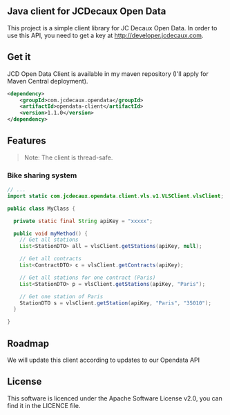 ## Java client for JCDecaux Open Data

This project is a simple client library for JC Decaux Open Data. In order to use this API, you need to get a key at http://developer.jcdecaux.com.

## Get it

JCD Open Data Client is available in my maven repository (I'll apply for Maven Central deployment).

```xml
<dependency>
    <groupId>com.jcdecaux.opendata</groupId>
    <artifactId>opendata-client</artifactId>
    <version>1.1.0</version>
</dependency>
```

## Features

>Note: The client is thread-safe.

### Bike sharing system

```java
// ...
import static com.jcdecaux.opendata.client.vls.v1.VLSClient.vlsClient;

public class MyClass {

  private static final String apiKey = "xxxxx";

  public void myMethod() {
    // Get all stations
    List<StationDTO> all = vlsClient.getStations(apiKey, null);

    // Get all contracts
    List<ContractDTO> c = vlsClient.getContracts(apiKey);

    // Get all stations for one contract (Paris)
    List<StationDTO> p = vlsClient.getStations(apiKey, "Paris");

    // Get one station of Paris
    StationDTO s = vlsClient.getStation(apiKey, "Paris", "35010");
  }

}
```

## Roadmap

We will update this client according to updates to our Opendata API

## License

This software is licenced under the Apache Software License v2.0, you can find it in the LICENCE file.
